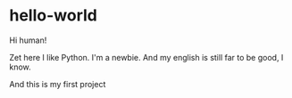 # hello-world

Hi human!

Zet here
I like Python. I'm a newbie. And my english is still far to be good, I know.

And this is my first project
